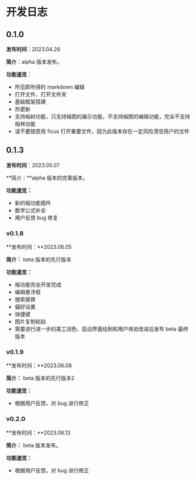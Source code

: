 # 开发日志

## 0.1.0

**发布时间**：2023.04.26

**简介**：alpha 版本发布。

**功能速览**：

- 所见即所得的 markdown 编辑
- 打开文件，打开文件夹
- 基础框架搭建
- 热更新
- 支持榕树功能，只支持榕图的展示功能，不支持榕图的编辑功能，完全不支持榕林功能
- 请不要随意用 ficus 打开重要文件，因为此版本存在一定风险清空用户的文件



## 0.1.3

**发布时间**：2023.05.07

**简介：**alpha 版本的完善版本。

**功能速览：**

- 新的榕功能插件
- 数学公式补全
- 用户反馈 bug 修复



### v0.1.8

**发布时间：**2023.06.05

**简介：** beta 版本的先行版本

**功能速览：**

- 榕功能完全开发完成
- 编辑悬浮框
- 搜索替换
- 偏好设置
- 快捷键
- 图片复制粘贴
- 需要进行进一步的美工润色、启动界面绘制和用户体验改进后发布 beta 最终版本



### v0.1.9

**发布时间：**2023.06.08

**简介：** beta 版本的先行版本2

**功能速览：**

- 根据用户反馈，对 bug 进行修正



### v0.2.0

**发布时间：**2023.06.13

**简介：** beta 版本发布。

**功能速览：**

- 根据用户反馈，对 bug 进行修正
